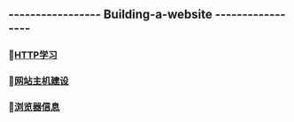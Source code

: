 ## -----------------  Building-a-website  -----------------

### :file_folder:[HTTP学习](https://github.com/swordboyASS/Building-a-website/blob/master/HTTP%E5%AD%A6%E4%B9%A0.md)
### :file_folder:[网站主机建设](https://github.com/swordboyASS/Building-a-website/blob/master/%E7%BD%91%E7%AB%99%E4%B8%BB%E6%9C%BA.md)
### :file_folder:[浏览器信息](https://github.com/swordboyASS/Building-a-website/blob/master/%E6%B5%8F%E8%A7%88%E5%99%A8%E4%BF%A1%E6%81%AF.md)
